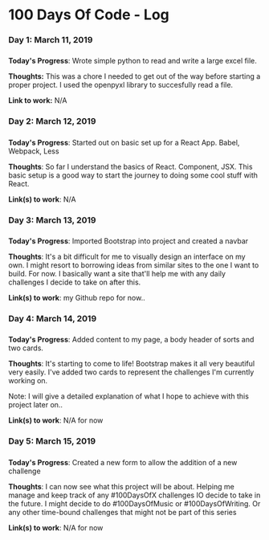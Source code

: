 # 100 Days Of Code - Log

### Day 1: March 11, 2019
##### 

**Today's Progress**: Wrote simple python to read and write a large excel file.

**Thoughts:** This was a chore I needed to get out of the way before starting a proper project.
I used the openpyxl library to succesfully read a file.

**Link to work:** N/A

### Day 2: March 12, 2019
##### 

**Today's Progress**: Started out on basic set up for a React App. Babel, Webpack, Less

**Thoughts**: So far I understand the basics of React. Component, JSX. This basic setup is a good way to start the journey to doing some cool stuff with React.

**Link(s) to work**: N/A

### Day 3: March 13, 2019
##### 

**Today's Progress**: Imported Bootstrap into project and created a navbar

**Thoughts**: It's a bit difficult for me to visually design an interface on my own. I might resort to borrowing ideas from similar sites to the one I want to build. For now.
I basically want a site that'll help me with any daily challenges I decide to take on after this.

**Link(s) to work**: my Github repo for now..

### Day 4: March 14, 2019
##### 

**Today's Progress**: Added content to my page, a body header of sorts and two cards.

**Thoughts**: It's starting to come to life! Bootstrap makes it all very beautiful very easily. I've added two cards to represent the challenges I'm currently working on.

Note: I will give a detailed explanation of what I hope to achieve with this project later on..

**Link(s) to work**: N/A for now

### Day 5: March 15, 2019
##### 

**Today's Progress**: Created a new form to allow the addition of a new challenge

**Thoughts**: I can now see what this project will be about. Helping me manage and keep track of any #100DaysOfX challenges IO decide to take in the future. I might decide to do #100DaysOfMusic or #100DaysOfWriting.
Or any other time-bound challenges that might not be part of this series

**Link(s) to work**: N/A for now

